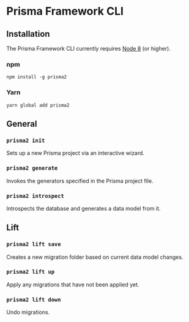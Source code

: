 # Prisma Framework CLI

## Installation

The Prisma Framework CLI currently requires [Node 8](https://nodejs.org/en/download/releases/) (or higher).

### npm

```
npm install -g prisma2
```

### Yarn

```
yarn global add prisma2
```

## General

### `prisma2 init`

Sets up a new Prisma project via an interactive wizard.

### `prisma2 generate`

Invokes the generators specified in the Prisma project file.

### `prisma2 introspect`

Introspects the database and generates a data model from it.

## Lift

### `prisma2 lift save`

Creates a new migration folder based on current data model changes.

### `prisma2 lift up`

Apply any migrations that have not been applied yet.

### `prisma2 lift down`

Undo migrations.
